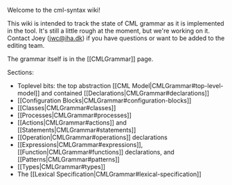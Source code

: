 Welcome to the cml-syntax wiki!

This wiki is intended to track the state of CML grammar as it is
implemented in the tool.  It's still a little rough at the moment, but
we're working on it.  Contact Joey (<jwc@iha.dk>) if you have questions
or want to be added to the editing team.

The grammar itself is in the [[CMLGrammar]] page.

Sections:
* Toplevel bits: the top abstraction [[CML Model|CMLGrammar#top-level-model]] and contained [[Declarations|CMLGrammar#declarations]]
* [[Configuration Blocks|CMLGrammar#configuration-blocks]]
* [[Classes|CMLGrammar#classes]]
* [[Processes|CMLGrammar#processes]]
* [[Actions|CMLGrammar#actions]] and [[Statements|CMLGrammar#statements]]
* [[Operation|CMLGrammar#operations]] declarations
* [[Expressions|CMLGrammar#expressions]], [[Function|CMLGrammar#functions]] declarations, and [[Patterns|CMLGrammar#patterns]]
* [[Types|CMLGrammar#types]]
* The [[Lexical Specification|CMLGrammar#lexical-specification]]